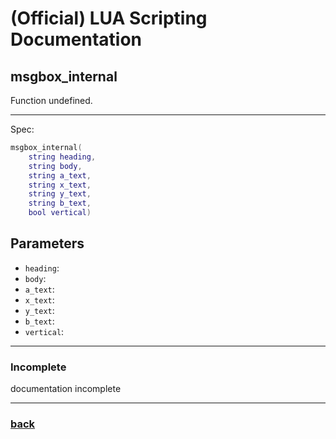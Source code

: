 
# (Official) LUA Scripting Documentation

## msgbox_internal

Function undefined.

___

Spec:

```lua
msgbox_internal(
	string heading,
	string body,
	string a_text,
	string x_text,
	string y_text,
	string b_text,
	bool vertical)
```

## Parameters

- `heading`: 
- `body`: 
- `a_text`: 
- `x_text`: 
- `y_text`: 
- `b_text`: 
- `vertical`: 

___

### Incomplete

documentation incomplete

___

### [back](../other)
